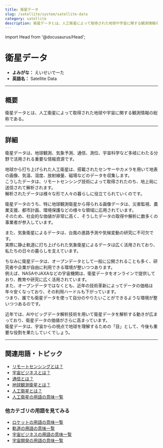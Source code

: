 ```yaml
---
title: 衛星データ
slug: /satellite/system/satellite-data
category: satellite
description: 衛星データとは、人工衛星によって取得された地球や宇宙に関する観測情報の総称である。
---
```


import Head from '@docusaurus/Head';

<Head>
  <script type="application/ld+json">
    {`{
      "@context": "https://schema.org",
      "@type": "DefinedTerm",
      "name": "衛星データ",
      "inDefinedTermSet": "https://www.space-portal.org",
      "termCode": "satellite/system/satellite-data",
      "description": "衛星データとは、人工衛星によって取得された地球や宇宙に関する観測情報の総称である。",
      "url": "https://www.space-portal.org/docs/satellite/system/satellite-data"
    }`}
  </script>
</Head>

# 衛星データ

- **よみがな：** えいせいでーた  
- **英語名：** Satellite Data  

---

## 概要

衛星データとは、人工衛星によって取得された地球や宇宙に関する観測情報の総称である。

---

## 詳細

衛星データは、地球観測、気象予測、通信、測位、宇宙科学など多岐にわたる分野で活用される重要な情報資源です。  

地球から打ち上げられた人工衛星は、搭載されたセンサーやカメラを用いて地表の画像、気温、湿度、放射線量、磁場などのデータを収集します。  
こうしたデータは、リモートセンシング技術によって取得されたのち、地上局に送信されて解析されます。  
解析されたデータは様々な形で人々の暮らしに役立てられていくのです。  

衛星データのうち、特に地球観測衛星から得られる画像データは、災害監視、農業支援、都市計画、環境保護などの様々な領域に応用されています。  
そのため、社会的な価値が非常に高く、そうしたデータの取得や解析に数多くの事業者が参入しています。  

また、気象衛星によるデータは、台風の進路予測や気候変動の研究に不可欠です。  
実際に静止軌道に打ち上げられた気象衛星によるデータは広く活用されており、私たちの日々の暮らしを支えています。  

ちなみに衛星データは、オープンデータとして一般に公開されることも多く、研究者や企業が自由に利用できる環境が整いつつあります。  
例えば、NASAやJAXAなどの宇宙機関は、衛星データをオンラインで提供しており、教育や研究に広く活用されています。  
また、オープンデータではなくとも、近年の技術革新によってデータの価格は年々安くなっており、その利用ハードルも下がっています。  
つまり、誰でも衛星データを使って自分のやりたいことができるような環境が整いつつあるのです。  

近年では、AIやビッグデータ解析技術を用いて衛星データを解析する動きが広まっており、衛星データの価値がさらに高まっています。  
衛星データは、宇宙からの視点で地球を理解するための「目」として、今後も重要な役割を果たしていくでしょう。

---

## 関連用語・トピック

- [リモートセンシングとは？](/docs/satellite/system/remote-sensing)
- [宇宙ビジネスとは？](/docs/business/space-business)
- [通信とは？](/docs/communication/communication)
- [地球観測衛星とは？](/docs/satellite/type/earth-observation-sat)
- [人工衛星とは？](/docs/satellite/satellite)
- [人工衛星の用語の意味一覧](/docs/category/satellite)

### 他カテゴリの用語を見てみる
- [ロケットの用語の意味一覧](/docs/category/rocket)
- [軌道の用語の意味一覧](/docs/category/orbit)
- [宇宙ビジネスの用語の意味一覧](/docs/category/business)
- [宇宙開発の用語の意味一覧](/docs/category/glossary)
